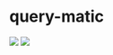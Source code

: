 # query-matic

![](https://img.shields.io/npm/v/query-matic.svg?colorB=%232ecc71)
![](https://img.shields.io/bundlephobia/min/query-matic.svg?colorB=%233498db)